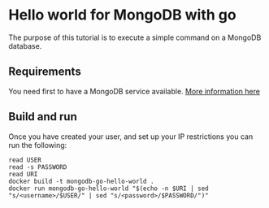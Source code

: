 # Hello world for MongoDB with go

The purpose of this tutorial is to execute a simple command on a MongoDB database.

## Requirements

You need first to have a MongoDB service available. [More information here](https://www.ovhcloud.com/en/public-cloud/mongodb/)

## Build and run

Once you have created your user, and set up your IP restrictions you can run the following:

```console
read USER
read -s PASSWORD
read URI
docker build -t mongodb-go-hello-world .
docker run mongodb-go-hello-world "$(echo -n $URI | sed "s/<username>/$USER/" | sed "s/<password>/$PASSWORD/")"
```
